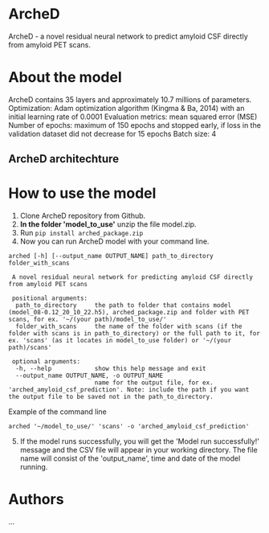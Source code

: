 # ArcheD
ArcheD - a novel residual neural network to predict amyloid CSF directly from amyloid PET scans.
# About the model
ArcheD contains 35 layers and approximately 10.7 millions of parameters. 
Optimization: Adam optimization algorithm (Kingma & Ba, 2014) with an initial learning rate of 0.0001
Evaluation metrics: mean squared error (MSE)
Number of epochs: maximum of 150 epochs and stopped early, if loss in the validation dataset did not decrease for 15 epochs 
Batch size: 4
## ArcheD architechture


# How to use the model
1. Clone ArcheD repository from Github.
2. **In the folder 'model_to_use'** unzip the file model.zip.
3. Run `pip install arched_package.zip`
4. Now you can run ArcheD model with your command line.

```  
arched [-h] [--output_name OUTPUT_NAME] path_to_directory folder_with_scans

 A novel residual neural network for predicting amyloid CSF directly from amyloid PET scans

 positional arguments:
  path_to_directory     the path to folder that contains model (model_08-0.12_20_10_22.h5), arched_package.zip and folder with PET scans, for ex. '~/(your path)/model_to_use/'
  folder_with_scans     the name of the folder with scans (if the folder with scans is in path_to_directory) or the full path to it, for ex. 'scans' (as it locates in model_to_use folder) or '~/(your path)/scans'

 optional arguments:
  -h, --help            show this help message and exit
  --output_name OUTPUT_NAME, -o OUTPUT_NAME
                        name for the output file, for ex. 'arched_amyloid_csf_prediction'. Note: include the path if you want the output file to be saved not in the path_to_directory.
```

Example of the command line

`arched '~/model_to_use/' 'scans' -o 'arched_amyloid_csf_prediction'` 

5. If the model runs successfully, you will get the 'Model run successfully!' message and the CSV file will appear in your working directory. The file name will consist of the 'output_name', time and date of the model running.

# Authors
...
